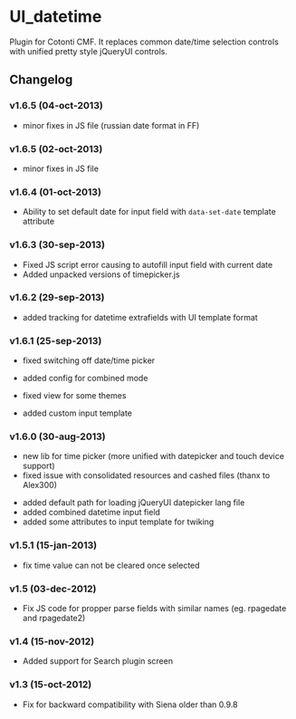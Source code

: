 UI_datetime
===========

Plugin for Cotonti CMF. It replaces common date/time selection controls with
unified pretty style jQueryUI controls.

Changelog
---------

### v1.6.5 (04-oct-2013)

* minor fixes in JS file (russian date format in FF)

### v1.6.5 (02-oct-2013)

* minor fixes in JS file

### v1.6.4 (01-oct-2013)

+ Ability to set default date for input field with `data-set-date` template attribute

### v1.6.3 (30-sep-2013)

- Fixed JS script error causing to autofill input field with current date
- Added unpacked versions of timepicker.js

### v1.6.2 (29-sep-2013)

+ added tracking for datetime extrafields with UI template format

### v1.6.1 (25-sep-2013)

* fixed switching off date/time picker
+ added config for combined mode
* fixed view for some themes
+ added custom input template

### v1.6.0 (30-aug-2013)

* new lib for time picker (more unified with datepicker and touch device support)
* fixed issue with consolidated resources and cashed files (thanx to Alex300)
+ added default path for loading jQueryUI datepicker lang file
+ added combined datetime input field
+ added some attributes to input template for twiking

### v1.5.1 (15-jan-2013)

* fix time value can not be cleared once selected

### v1.5 (03-dec-2012)

* Fix JS code for propper parse fields with similar names (eg. rpagedate and rpagedate2)


### v1.4 (15-nov-2012)

+ Added support for Search plugin screen


### v1.3 (15-oct-2012)

* Fix for backward compatibility with Siena older than 0.9.8
